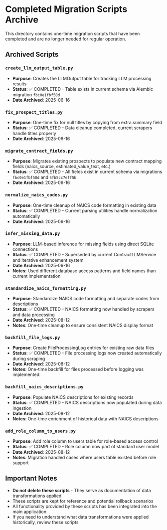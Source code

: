 # Completed Migration Scripts Archive

This directory contains one-time migration scripts that have been completed and are no longer needed for regular operation.

## Archived Scripts

### `create_llm_output_table.py`
- **Purpose**: Creates the LLMOutput table for tracking LLM processing results
- **Status**: ✅ COMPLETED - Table exists in current schema via Alembic migration `fbc0e1fbf50d`
- **Date Archived**: 2025-06-16

### `fix_prospect_titles.py` 
- **Purpose**: One-time fix for null titles by copying from extra.summary field
- **Status**: ✅ COMPLETED - Data cleanup completed, current scrapers handle titles properly
- **Date Archived**: 2025-06-16

### `migrate_contract_fields.py`
- **Purpose**: Migrates existing prospects to populate new contract mapping fields (naics_source, estimated_value_text, etc.)
- **Status**: ✅ COMPLETED - All fields exist in current schema via migrations `fbc0e1fbf50d` and `5fb5cc7eff5b`
- **Date Archived**: 2025-06-16

### `normalize_naics_codes.py`
- **Purpose**: One-time cleanup of NAICS code formatting in existing data
- **Status**: ✅ COMPLETED - Current parsing utilities handle normalization automatically
- **Date Archived**: 2025-06-16

### `infer_missing_data.py`
- **Purpose**: LLM-based inference for missing fields using direct SQLite connections
- **Status**: ✅ COMPLETED - Superseded by current ContractLLMService and iterative enhancement system
- **Date Archived**: 2025-06-16
- **Notes**: Used different database access patterns and field names than current implementation

### `standardize_naics_formatting.py`
- **Purpose**: Standardize NAICS code formatting and separate codes from descriptions
- **Status**: ✅ COMPLETED - NAICS formatting now handled by scrapers and data processing
- **Date Archived**: 2025-08-12
- **Notes**: One-time cleanup to ensure consistent NAICS display format

### `backfill_file_logs.py`
- **Purpose**: Create FileProcessingLog entries for existing raw data files
- **Status**: ✅ COMPLETED - File processing logs now created automatically during scraping
- **Date Archived**: 2025-08-12
- **Notes**: One-time backfill for files processed before logging was implemented

### `backfill_naics_descriptions.py`
- **Purpose**: Populate NAICS descriptions for existing records
- **Status**: ✅ COMPLETED - NAICS descriptions now populated during data ingestion
- **Date Archived**: 2025-08-12
- **Notes**: One-time enrichment of historical data with NAICS descriptions

### `add_role_column_to_users.py`
- **Purpose**: Add role column to users table for role-based access control
- **Status**: ✅ COMPLETED - Role column now part of standard user model
- **Date Archived**: 2025-08-12
- **Notes**: Migration handled cases where users table existed before role support

## Important Notes

- **Do not delete these scripts** - They serve as documentation of data transformations applied
- These scripts are kept for reference and potential rollback scenarios
- All functionality provided by these scripts has been integrated into the main application
- If you need to understand what data transformations were applied historically, review these scripts